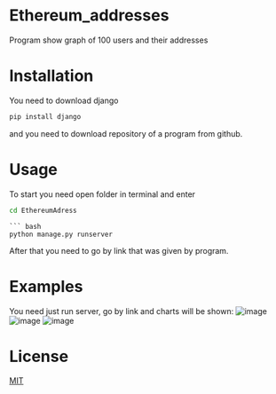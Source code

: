 # Ethereum_addresses
Program show graph of 100 users and their addresses 
# Installation
You need to download django
``` bash
pip install django
```
and you need to download repository of a program from github.
# Usage
To start you need open folder in terminal and enter
``` bash
cd EthereumAdress
```
```
``` bash
python manage.py runserver
```
After that you need to go by link that was given by program.
# Examples
You need just run server, go by link and charts will be shown:
![image](https://user-images.githubusercontent.com/77801087/153075409-d1d5362a-ea8a-4287-a6f1-3df0127793d3.png)
![image](https://user-images.githubusercontent.com/77801087/153075438-be5a9d9f-206a-4b05-914f-a52f7000cff0.png)
![image](https://user-images.githubusercontent.com/77801087/153075474-1d31e8ac-4ef9-4e9e-8a30-3b66544a0e74.png)
# License
[MIT](https://choosealicense.com/licenses/mit/)
